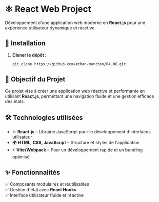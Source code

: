# ⚛️ React Web Project

Développement d'une application web moderne en **React.js** pour une expérience utilisateur dynamique et réactive.

## 🚀 Installation

1. **Cloner le dépôt :**

   ```sh
   git clone https://github.com/ethan-manchon/R4.06.git
   ```
## 🎯 Objectif du Projet

Ce projet vise à créer une application web réactive et performante en utilisant **React.js**, permettant une navigation fluide et une gestion efficace des états.

## 🛠 Technologies utilisées<br>

- ⚛️ **React.js** – Librairie JavaScript pour le développement d'interfaces utilisateur<br>
- 🌍 **HTML, CSS, JavaScript** – Structure et styles de l'application<br>
- ⚡ **Vite/Webpack** – Pour un développement rapide et un bundling optimisé<br>

## ✨ Fonctionnalités<br>
✅ Composants modulaires et réutilisables<br>
✅ Gestion d'état avec **React Hooks**<br>
✅ Interface utilisateur fluide et réactive<br>
